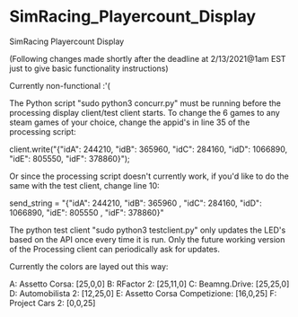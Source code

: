 # SimRacing_Playercount_Display
SimRacing Playercount Display

(Following changes made shortly after the deadline at 2/13/2021@1am EST just to give basic functionality instructions)

Currently non-functional :'(

The Python script "sudo python3 concurr.py" must be running before the processing display client/test client starts.  To change the 6 games to any steam games of your choice, change the appid's in line 35 of the processing script:

client.write("{\"idA\": 244210, \"idB\": 365960, \"idC\": 284160, \"idD\": 1066890, \"idE\": 805550, \"idF\": 378860}");

Or since the processing script doesn't currently work, if you'd like to do the same with the test client, change line 10:


send\_string = "{\"idA\": 244210, \"idB\": 365960    , \"idC\": 284160, \"idD\": 1066890, \"idE\": 805550    , \"idF\": 378860}"

The python test client "sudo python3 testclient.py" only updates the LED's based on the API once every time it is run.  Only the future working version of the Processing client can periodically ask for updates.  

Currently the colors are layed out this way:

A: Assetto Corsa: [25,0,0]
B: RFactor 2: [25,11,0]
C: Beamng.Drive: [25,25,0]
D: Automobilista 2: [12,25,0]
E: Assetto Corsa Competizione: [16,0,25]
F: Project Cars 2: [0,0,25]

